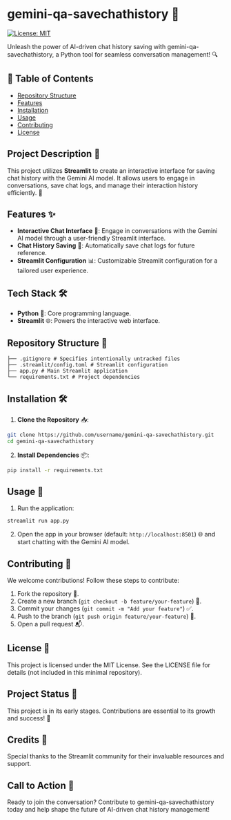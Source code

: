 # gemini-qa-savechathistory 🚀
[![License: MIT](https://img.shields.io/badge/License-MIT-yellow.svg)](https://opensource.org/licenses/MIT)

Unleash the power of AI-driven chat history saving with gemini-qa-savechathistory, a Python tool for seamless conversation management! 🔍

## 📑 Table of Contents
- [Repository Structure](#repository-structure)
- [Features](#features)
- [Installation](#installation)
- [Usage](#usage)
- [Contributing](#contributing)
- [License](#license)

## Project Description 🌟

This project utilizes **Streamlit** to create an interactive interface for saving chat history with the Gemini AI model. It allows users to engage in conversations, save chat logs, and manage their interaction history efficiently. 🚀

## Features ✨

- **Interactive Chat Interface** 💬: Engage in conversations with the Gemini AI model through a user-friendly Streamlit interface.
- **Chat History Saving** 📝: Automatically save chat logs for future reference.
- **Streamlit Configuration** 📊: Customizable Streamlit configuration for a tailored user experience.

## Tech Stack 🛠️

- **Python** 🐍: Core programming language.
- **Streamlit** 🌐: Powers the interactive web interface.

## Repository Structure 📂

```plaintext
├── .gitignore # Specifies intentionally untracked files
├── .streamlit/config.toml # Streamlit configuration
├── app.py # Main Streamlit application
└── requirements.txt # Project dependencies
```

## Installation 🛠️

1. **Clone the Repository** 📥:
 ```bash
 git clone https://github.com/username/gemini-qa-savechathistory.git
 cd gemini-qa-savechathistory
 ```

2. **Install Dependencies** 📦:
 ```bash
 pip install -r requirements.txt
 ```

## Usage 🎯

1. Run the application:
 ```bash
 streamlit run app.py
 ```

2. Open the app in your browser (default: `http://localhost:8501`) 🌐 and start chatting with the Gemini AI model.

## Contributing 🤝

We welcome contributions! Follow these steps to contribute:
1. Fork the repository 🍴.
2. Create a new branch (`git checkout -b feature/your-feature`) 🌿.
3. Commit your changes (`git commit -m "Add your feature"`) ✅.
4. Push to the branch (`git push origin feature/your-feature`) 🚀.
5. Open a pull request 📬.

## License 📜

This project is licensed under the MIT License. See the LICENSE file for details (not included in this minimal repository).

## Project Status 🚧

This project is in its early stages. Contributions are essential to its growth and success! 🚀

## Credits 🙌

Special thanks to the Streamlit community for their invaluable resources and support.

## Call to Action 📣

Ready to join the conversation? Contribute to gemini-qa-savechathistory today and help shape the future of AI-driven chat history management!
